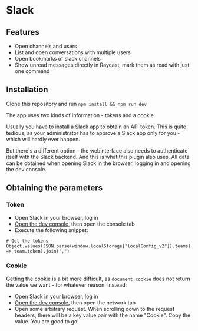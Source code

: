 # Slack

## Features

* Open channels and users
* List and open conversations with multiple users
* Open bookmarks of slack channels
* Show unread messages directly in Raycast, mark them as read with just one command

## Installation

Clone this repository and run `npm install && npm run dev`

The app uses two kinds of information - tokens and a cookie.

Usually you have to install a Slack app to obtain an API token. This is quite tedious, as your administrator
has to approve a Slack app only for you - which will hardly ever happen.

But there's a different option - the webinterface also needs to authenticate itself with the Slack backend. And
this is what this plugin also uses.
All data can be obtained when opening Slack in the browser, logging in and opening the dev console.

## Obtaining the parameters

### Token

* Open Slack in your browser, log in
* [Open the dev console](https://developer.chrome.com/docs/devtools/open/), then open the console tab
* Execute the following snippet:

```
# Get the tokens
Object.values(JSON.parse(window.localStorage["localConfig_v2"]).teams).map(team => team.token).join(",")
```

### Cookie

Getting the cookie is a bit more difficult, as `document.cookie` does not return the value we want - for whatever reason.
Instead:
* Open Slack in your browser, log in
* [Open the dev console](https://developer.chrome.com/docs/devtools/open/), then open the network tab
* Open some arbitrary request. When scrolling down to the request headers, there will be a key value pair with the name "Cookie". Copy the value. You are good to go!

